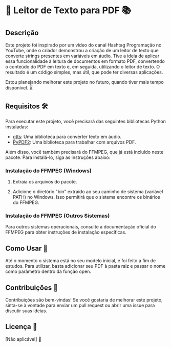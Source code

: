 # 📖 Leitor de Texto para PDF 📚

## Descrição

Este projeto foi inspirado por um vídeo do canal Hashtag Programação no YouTube, onde o criador demonstrou a criação de um leitor de texto que converte strings presentes em variáveis em áudio. Tive a ideia de aplicar essa funcionalidade à leitura de documentos em formato PDF, convertendo o conteúdo do PDF em texto e, em seguida, utilizando o leitor de texto. O resultado é um código simples, mas útil, que pode ter diversas aplicações.

Estou planejando melhorar este projeto no futuro, quando tiver mais tempo disponível. ⏳

## Requisitos 🛠️

Para executar este projeto, você precisará das seguintes bibliotecas Python instaladas:

- [gtts](https://pypi.org/project/gTTS/): Uma biblioteca para converter texto em áudio.
- [PyPDF2](https://pypi.org/project/PyPDF2/): Uma biblioteca para trabalhar com arquivos PDF.

Além disso, você também precisará do FFMPEG, que já está incluído neste pacote. Para instalá-lo, siga as instruções abaixo:

### Instalação do FFMPEG (Windows)

1. Extraia os arquivos do pacote.

2. Adicione o diretório "bin" extraído ao seu caminho de sistema (variável PATH) no Windows. Isso permitirá que o sistema encontre os binários do FFMPEG.

### Instalação do FFMPEG (Outros Sistemas)

Para outros sistemas operacionais, consulte a documentação oficial do FFMPEG para obter instruções de instalação específicas.

## Como Usar 🚀

Até o momento o sistema está no seu modelo inicial, e foi feito a fim de estudos. Para utilizar, basta adicionar seu PDF à pasta raiz e passar o nome como parâmetro dentro da função open.

## Contribuições 🤝

Contribuições são bem-vindas! Se você gostaria de melhorar este projeto, sinta-se à vontade para enviar um pull request ou abrir uma issue para discutir suas ideias.

## Licença 📜

[Não aplicável] 🚫







